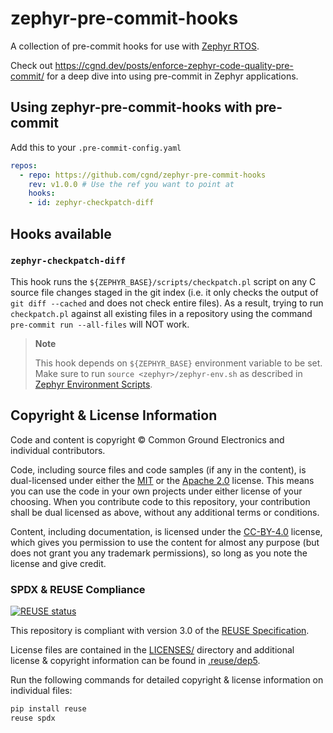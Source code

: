 # zephyr-pre-commit-hooks

A collection of pre-commit hooks for use with [Zephyr RTOS](https://github.com/zephyrproject-rtos/zephyr).

Check out https://cgnd.dev/posts/enforce-zephyr-code-quality-pre-commit/ for a deep dive into using pre-commit in Zephyr applications.

## Using zephyr-pre-commit-hooks with pre-commit

Add this to your `.pre-commit-config.yaml`

```yaml
repos:
  - repo: https://github.com/cgnd/zephyr-pre-commit-hooks
    rev: v1.0.0 # Use the ref you want to point at
    hooks:
    - id: zephyr-checkpatch-diff
```

## Hooks available

### `zephyr-checkpatch-diff`

This hook runs the `${ZEPHYR_BASE}/scripts/checkpatch.pl` script on any C source file changes staged in the git index (i.e. it only checks the output of `git diff --cached` and does not check entire files). As a result, trying to run `checkpatch.pl` against all existing files in a repository using the command `pre-commit run --all-files` will NOT work.

> **Note**
>
> This hook depends on `${ZEPHYR_BASE}` environment variable to be set. Make sure to run `source <zephyr>/zephyr-env.sh` as described in [Zephyr Environment Scripts](https://docs.zephyrproject.org/latest/develop/env_vars.html#zephyr-environment-scripts).

## Copyright & License Information

Code and content is copyright © Common Ground Electronics and individual contributors.

Code, including source files and code samples (if any in the content), is dual-licensed under either the [MIT](https://opensource.org/license/mit/) or the [Apache 2.0](https://www.apache.org/licenses/LICENSE-2.0) license. This means you can use the code in your own projects under either license of your choosing. When you contribute code to this repository, your contribution shall be dual licensed as above, without any additional terms or conditions.

Content, including documentation, is licensed under the [CC-BY-4.0](https://creativecommons.org/licenses/by/4.0/) license, which gives you permission to use the content for almost any purpose (but does not grant you any trademark permissions), so long as you note the license and give credit.

### SPDX & REUSE Compliance

[![REUSE status](https://api.reuse.software/badge/github.com/cgnd/zephyr-pre-commit-hooks)](https://api.reuse.software/info/github.com/cgnd/zephyr-pre-commit-hooks)

This repository is compliant with version 3.0 of the [REUSE Specification](https://reuse.software/spec/).

License files are contained in the [LICENSES/](LICENSES/) directory and additional license & copyright information can be found in [.reuse/dep5](.reuse/dep5).

Run the following commands for detailed copyright & license information on individual files:

```sh
pip install reuse
reuse spdx
```
